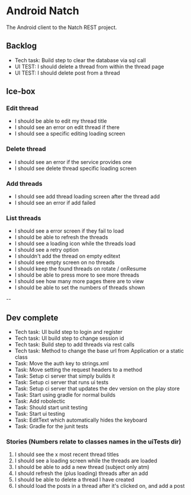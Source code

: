 # Android Natch

The Android client to the Natch REST project.

## Backlog

* Tech task: Build step to clear the database via sql call
* UI TEST: I should delete a thread from within the thread page
* UI TEST: I should delete post from a thread

## Ice-box

### Edit thread 

* I should be able to edit my thread title
* I should see an error on edit thread if there
* I should see a specific editing loading screen

### Delete thread 

* I should see an error if the service provides one
* I should see delete thread specific loading screen

### Add threads

* I should see add thread loading screen after the thread add
* I should see an error if add failed

### List threads

* I should see a error screen if they fail to load
* I should be able to refresh the threads
* I should see a loading icon while the threads load
* I should see a retry option
* I shouldn't add the thread on empty editext
* I should see empty screen on no threads
* I should keep the found threads on rotate / onResume
* I should be able to press more to see more threads
* I should see how many more pages there are to view
* I should be able to set the numbers of threads shown

--

## Dev complete

* Tech task: UI build step to login and register
* Tech task: UI build step to change session id
* Tech task: Build step to add threads via rest calls
* Tech task: Method to change the base url from Application or a static class
* Task: Move the auth key to strings.xml
* Task: Move setting the request headers to a method
* Task: Setup ci server that simply builds it
* Task: Setup ci server that runs ui tests
* Task: Setup ci server that updates the dev version on the play store
* Task: Start using gradle for normal builds
* Task: Add robolectic
* Task: Should start unit testing
* Task: Start ui testing
* Task: EditText which automatically hides the keyboard
* Task: Gradle for the junit tests

### Stories (Numbers relate to classes names in the uiTests dir)

1. I should see the x most recent thread titles
2. I should see a loading screen while the threads are loaded
3. I should be able to add a new thread (subject only atm)
4. I should refresh the (plus loading) threads after an add
5. I should be able to delete a thread I have created 
6. I should load the posts in a thread after it's clicked on, and add a post
